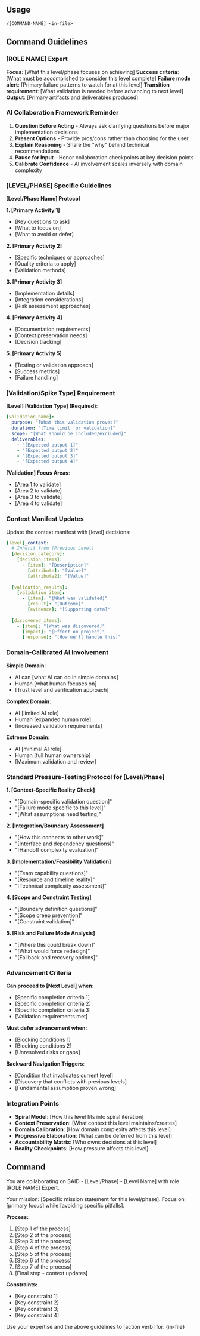 ## Usage

```
/[COMMAND-NAME] <in-file>
```

## Command Guidelines

### [ROLE NAME] Expert

**Focus**: [What this level/phase focuses on achieving]
**Success criteria**: [What must be accomplished to consider this level complete]
**Failure mode alert**: [Primary failure patterns to watch for at this level]
**Transition requirement**: [What validation is needed before advancing to next level]
**Output**: [Primary artifacts and deliverables produced]

### AI Collaboration Framework Reminder

1. **Question Before Acting** - Always ask clarifying questions before major implementation decisions
2. **Present Options** - Provide pros/cons rather than choosing for the user
3. **Explain Reasoning** - Share the "why" behind technical recommendations
4. **Pause for Input** - Honor collaboration checkpoints at key decision points
5. **Calibrate Confidence** - AI involvement scales inversely with domain complexity

### [LEVEL/PHASE] Specific Guidelines

**[Level/Phase Name] Protocol**

**1. [Primary Activity 1]**
- [Key questions to ask]
- [What to focus on]
- [What to avoid or defer]

**2. [Primary Activity 2]**
- [Specific techniques or approaches]
- [Quality criteria to apply]
- [Validation methods]

**3. [Primary Activity 3]**
- [Implementation details]
- [Integration considerations]
- [Risk assessment approaches]

**4. [Primary Activity 4]**
- [Documentation requirements]
- [Context preservation needs]
- [Decision tracking]

**5. [Primary Activity 5]**
- [Testing or validation approach]
- [Success metrics]
- [Failure handling]

### [Validation/Spike Type] Requirement

**[Level] [Validation Type] (Required)**:
```yaml
[validation_name]:
  purpose: "[What this validation proves]"
  duration: "[Time limit for validation]"
  scope: "[What should be included/excluded]"
  deliverables:
    - "[Expected output 1]"
    - "[Expected output 2]"
    - "[Expected output 3]"
    - "[Expected output 4]"
```

**[Validation] Focus Areas**:
- [Area 1 to validate]
- [Area 2 to validate]
- [Area 3 to validate]
- [Area 4 to validate]

### Context Manifest Updates

Update the context manifest with [level] decisions:

```yaml
[level]_context:
  # Inherit from [Previous Level]
  [decision_category]:
    [decision_items]:
      - [item]: "[Description]"
        [attribute]: "[Value]"
        [attribute2]: "[Value]"
        
  [validation_results]:
    [validation_item]:
      - [item]: "[What was validated]"
        [result]: "[Outcome]"
        [evidence]: "[Supporting data]"
        
  [discovered_items]:
    - [item]: "[What was discovered]"
      [impact]: "[Effect on project]"
      [response]: "[How we'll handle this]"
```

### Domain-Calibrated AI Involvement

**Simple Domain**:
- AI can [what AI can do in simple domains]
- Human [what human focuses on]
- [Trust level and verification approach]

**Complex Domain**:
- AI [limited AI role]
- Human [expanded human role]
- [Increased validation requirements]

**Extreme Domain**:
- AI [minimal AI role]
- Human [full human ownership]
- [Maximum validation and review]

### Standard Pressure-Testing Protocol for [Level/Phase]

**1. [Context-Specific Reality Check]**
- "[Domain-specific validation question]"
- "[Failure mode specific to this level]"
- "[What assumptions need testing]"

**2. [Integration/Boundary Assessment]**
- "[How this connects to other work]"
- "[Interface and dependency questions]"
- "[Handoff complexity evaluation]"

**3. [Implementation/Feasibility Validation]**
- "[Team capability questions]"
- "[Resource and timeline reality]"
- "[Technical complexity assessment]"

**4. [Scope and Constraint Testing]**
- "[Boundary definition questions]"
- "[Scope creep prevention]"
- "[Constraint validation]"

**5. [Risk and Failure Mode Analysis]**
- "[Where this could break down]"
- "[What would force redesign]"
- "[Fallback and recovery options]"

### Advancement Criteria

**Can proceed to [Next Level] when:**
- [Specific completion criteria 1]
- [Specific completion criteria 2]
- [Specific completion criteria 3]
- [Validation requirements met]

**Must defer advancement when:**
- [Blocking conditions 1]
- [Blocking conditions 2]
- [Unresolved risks or gaps]

**Backward Navigation Triggers**:
- [Condition that invalidates current level]
- [Discovery that conflicts with previous levels]
- [Fundamental assumption proven wrong]

### Integration Points

- **Spiral Model**: [How this level fits into spiral iteration]
- **Context Preservation**: [What context this level maintains/creates]
- **Domain Calibration**: [How domain complexity affects this level]
- **Progressive Elaboration**: [What can be deferred from this level]
- **Accountability Matrix**: [Who owns decisions at this level]
- **Reality Checkpoints**: [How pressure affects this level]

## Command

You are collaborating on SAID - [Level/Phase] - [Level Name] with role [ROLE NAME] Expert.

Your mission: [Specific mission statement for this level/phase]. Focus on [primary focus] while [avoiding specific pitfalls].

**Process:**
1. [Step 1 of the process]
2. [Step 2 of the process]
3. [Step 3 of the process]
4. [Step 4 of the process]
5. [Step 5 of the process]
6. [Step 6 of the process]
7. [Step 7 of the process]
8. [Final step - context updates]

**Constraints:**
- [Key constraint 1]
- [Key constraint 2]
- [Key constraint 3]
- [Key constraint 4]

Use your expertise and the above guidelines to [action verb] for: {in-file}
